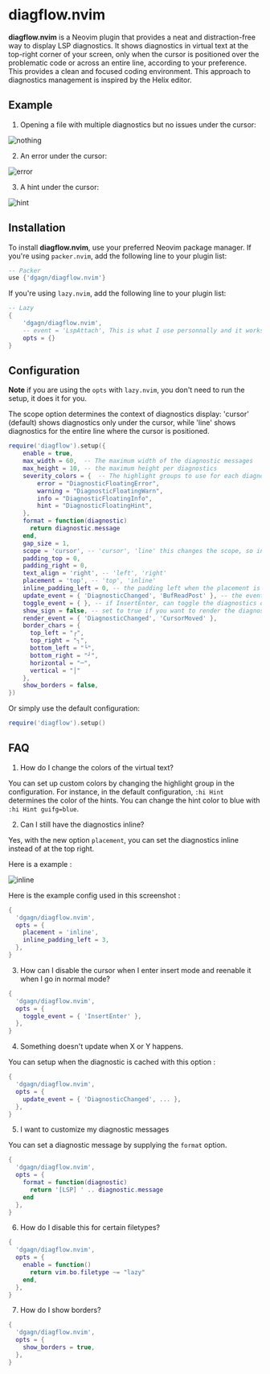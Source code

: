 # diagflow.nvim

**diagflow.nvim** is a Neovim plugin that provides a neat and distraction-free way to display LSP diagnostics. It shows diagnostics in virtual text at the top-right corner of your screen, only when the cursor is positioned over the problematic code or across an entire line, according to your preference. This provides a clean and focused coding environment. This approach to diagnostics management is inspired by the Helix editor.

## Example

1. Opening a file with multiple diagnostics but no issues under the cursor:

![nothing](https://github.com/dgagn/diagflow.nvim/assets/21992952/ecea3484-7418-491c-a59b-2aa933313530)

2. An error under the cursor:

![error](https://github.com/dgagn/diagflow.nvim/assets/21992952/b273537f-6600-41fb-a1a8-45a44b723af3)

3. A hint under the cursor:

![hint](https://github.com/dgagn/diagflow.nvim/assets/21992952/fb1a0bc3-acd7-4699-805e-1935dbcced41)

## Installation

To install **diagflow.nvim**, use your preferred Neovim package manager. If you're using `packer.nvim`, add the following line to your plugin list:

```lua
-- Packer
use {'dgagn/diagflow.nvim'}
```

If you're using `lazy.nvim`, add the following line to your plugin list:

```lua
-- Lazy
{
    'dgagn/diagflow.nvim',
    -- event = 'LspAttach', This is what I use personnally and it works great
    opts = {}
}
```

## Configuration

**Note** if you are using the `opts` with `lazy.nvim`, you don't need to run the setup, it does it for you.

The scope option determines the context of diagnostics display: 'cursor' (default) shows diagnostics only under the cursor, while 'line' shows diagnostics for the entire line where the cursor is positioned.

```lua
require('diagflow').setup({
    enable = true,
    max_width = 60,  -- The maximum width of the diagnostic messages
    max_height = 10, -- the maximum height per diagnostics
    severity_colors = {  -- The highlight groups to use for each diagnostic severity level
        error = "DiagnosticFloatingError",
        warning = "DiagnosticFloatingWarn",
        info = "DiagnosticFloatingInfo",
        hint = "DiagnosticFloatingHint",
    },
    format = function(diagnostic)
      return diagnostic.message
    end,
    gap_size = 1,
    scope = 'cursor', -- 'cursor', 'line' this changes the scope, so instead of showing errors under the cursor, it shows errors on the entire line.
    padding_top = 0,
    padding_right = 0,
    text_align = 'right', -- 'left', 'right'
    placement = 'top', -- 'top', 'inline'
    inline_padding_left = 0, -- the padding left when the placement is inline
    update_event = { 'DiagnosticChanged', 'BufReadPost' }, -- the event that updates the diagnostics cache
    toggle_event = { }, -- if InsertEnter, can toggle the diagnostics on inserts
    show_sign = false, -- set to true if you want to render the diagnostic sign before the diagnostic message
    render_event = { 'DiagnosticChanged', 'CursorMoved' },
    border_chars = {
      top_left = "┌",
      top_right = "┐",
      bottom_left = "└",
      bottom_right = "┘",
      horizontal = "─",
      vertical = "│"
    },
    show_borders = false,
})
```

Or simply use the default configuration:

```lua
require('diagflow').setup()
```

## FAQ

1. How do I change the colors of the virtual text?

You can set up custom colors by changing the highlight group in the configuration. For instance, in the default configuration, `:hi Hint` determines the color of the hints. You can change the hint color to blue with `:hi Hint guifg=blue`.

2. Can I still have the diagnostics inline?

Yes, with the new option `placement`, you can set the diagnostics inline instead of at
the top right.

Here is a example :

![inline](https://github.com/dgagn/diagflow.nvim/assets/21992952/18943ad2-707d-4a10-b83e-e52460a6766a)

Here is the example config used in this screenshot :

```lua
{
  'dgagn/diagflow.nvim',
  opts = {
    placement = 'inline',
    inline_padding_left = 3,
  },
}
```

3. How can I disable the cursor when I enter insert mode and reenable it when I go in normal mode?

```lua
{
  'dgagn/diagflow.nvim',
  opts = {
    toggle_event = { 'InsertEnter' },
  },
}
```

4. Something doesn't update when X or Y happens.

You can setup when the diagnostic is cached with this option :

```lua
{
  'dgagn/diagflow.nvim',
  opts = {
    update_event = { 'DiagnosticChanged', ... },
  },
}
```

5. I want to customize my diagnostic messages

You can set a diagnostic message by supplying the `format` option.

```lua
{
  'dgagn/diagflow.nvim',
  opts = {
    format = function(diagnostic)
      return '[LSP] ' .. diagnostic.message
    end
  },
}
```

6. How do I disable this for certain filetypes?

```lua
{
  'dgagn/diagflow.nvim',
  opts = {
    enable = function()
      return vim.bo.filetype ~= "lazy"
    end,
  },
}
```

7. How do I show borders?

```lua
{
  'dgagn/diagflow.nvim',
  opts = {
    show_borders = true,
  },
}
```
